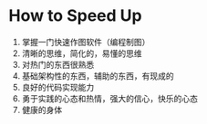 # How to Speed Up
1. 掌握一门快速作图软件（编程制图）
2. 清晰的思维，简化的，易懂的思维
3. 对热门的东西很熟悉
4. 基础架构性的东西，辅助的东西，有现成的
5. 良好的代码实现能力
6. 勇于实践的心态和热情，强大的信心，快乐的心态
7. 健康的身体